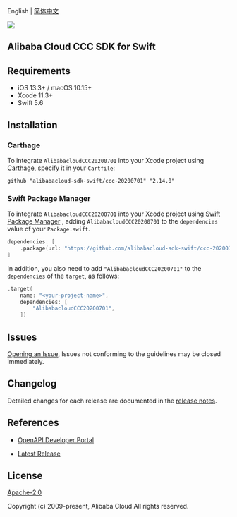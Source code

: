 English | [简体中文](README-CN.md)

![](https://aliyunsdk-pages.alicdn.com/icons/AlibabaCloud.svg)

## Alibaba Cloud CCC SDK for Swift

## Requirements

- iOS 13.3+ / macOS 10.15+
- Xcode 11.3+
- Swift 5.6

## Installation

### Carthage

To integrate `AlibabacloudCCC20200701` into your Xcode project using [Carthage](https://github.com/Carthage/Carthage), specify it in your `Cartfile`:

```ogdl
github "alibabacloud-sdk-swift/ccc-20200701" "2.14.0"
```

### Swift Package Manager

To integrate `AlibabacloudCCC20200701` into your Xcode project using [Swift Package Manager](https://swift.org/package-manager/) , adding `AlibabacloudCCC20200701` to the `dependencies` value of your `Package.swift`.

```swift
dependencies: [
    .package(url: "https://github.com/alibabacloud-sdk-swift/ccc-20200701.git", from: "2.14.0")
]
```

In addition, you also need to add `"AlibabacloudCCC20200701"` to the `dependencies` of the `target`, as follows:

```swift
.target(
    name: "<your-project-name>",
    dependencies: [
        "AlibabacloudCCC20200701",
    ])
```

## Issues

[Opening an Issue](https://github.com/alibabacloud-sdk-swift/ccc-20200701/issues/new), Issues not conforming to the guidelines may be closed immediately.

## Changelog

Detailed changes for each release are documented in the [release notes](./ChangeLog.txt).

## References

* [OpenAPI Developer Portal](https://next.api.alibabacloud.com/home)
- [Latest Release](https://github.com/alibabacloud-sdk-swift/ccc-20200701)

## License

[Apache-2.0](http://www.apache.org/licenses/LICENSE-2.0)

Copyright (c) 2009-present, Alibaba Cloud All rights reserved.

